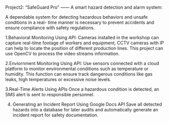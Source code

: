
Project2:
“SafeGuard Pro” —— A smart hazard detection and alarm system:

A dependable system for detecting hazardous behaviors and unsafe conditions in a real- time manner is necessary to prevent accidents and ensure compliance with safety regulations.

1.Behavioral Monitoring Using API: Cameras installed in the workshop can capture real-time footage of workers and equipment, 
CCTV cameras with IP can help to locate the position of different production lines. This project can use OpenCV to process the video streams information.


2.Enviornment Monitoring Using API:
Use sensors connected with a cloud platform to monitor environmental conditions such as temperature or humidity. 
This function can ensure track dangerous conditions like gas leaks, high temperatures or excessive noise levels.


3.Real-Time Alerts Using APIs
Once a hazardous condition is detected, an SMS alert is sent to responsible personnel.

4. Generating an Incident Report Using Google Docs API
Save all detected hazards into a database for later audits and automatically generate an incident report for safety documentation.

